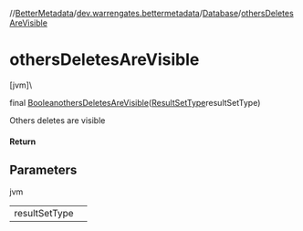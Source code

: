 //[BetterMetadata](../../../index.md)/[dev.warrengates.bettermetadata](../index.md)/[Database](index.md)/[othersDeletesAreVisible](others-deletes-are-visible.md)

# othersDeletesAreVisible

[jvm]\

final [Boolean](https://docs.oracle.com/javase/8/docs/api/java/lang/Boolean.html)[othersDeletesAreVisible](others-deletes-are-visible.md)([ResultSetType](../-result-set-type/index.md)resultSetType)

Others deletes are visible

#### Return

## Parameters

jvm

| | |
|---|---|
| resultSetType |  |

